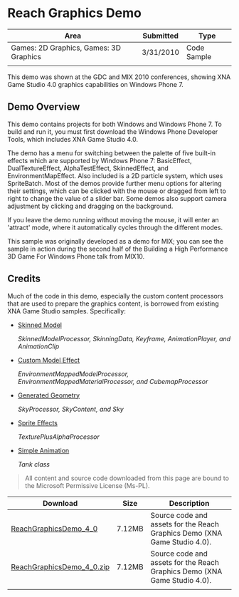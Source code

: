 # Reach Graphics Demo

|Area|Submitted|Type|
|-|-|-|
Games: 2D Graphics, Games: 3D Graphics|3/31/2010|Code Sample
||||

This demo was shown at the GDC and MIX 2010 conferences, showing XNA Game Studio 4.0 graphics capabilities on Windows Phone 7.

## Demo Overview

This demo contains projects for both Windows and Windows Phone 7. To build and run it, you must first download the Windows Phone Developer Tools, which includes XNA Game Studio 4.0.

The demo has a menu for switching between the palette of five built-in effects which are supported by Windows Phone 7: BasicEffect, DualTextureEffect, AlphaTestEffect, SkinnedEffect, and EnvironmentMapEffect. Also included is a 2D particle system, which uses SpriteBatch. Most of the demos provide further menu options for altering their settings, which can be clicked with the mouse or dragged from left to right to change the value of a slider bar. Some demos also support camera adjustment by clicking and dragging on the background.

If you leave the demo running without moving the mouse, it will enter an 'attract' mode, where it automatically cycles through the different modes.

This sample was originally developed as a demo for MIX; you can see the sample in action during the second half of the Building a High Performance 3D Game For Windows Phone talk from MIX10.

## Credits

Much of the code in this demo, especially the custom content processors that are used to prepare the graphics content, is borrowed from existing XNA Game Studio samples. Specifically:

* [Skinned Model](Skinned-Model)

    *SkinnedModelProcessor, SkinningData, Keyframe, AnimationPlayer, and AnimationClip*

* [Custom Model Effect](Custom-Model-Effect)

    *EnvironmentMappedModelProcessor, EnvironmentMappedMaterialProcessor, and CubemapProcessor*

* [Generated Geometry](Generated-Geometry)

    *SkyProcessor, SkyContent, and Sky*

* [Sprite Effects](Sprite-Effects)

    *TexturePlusAlphaProcessor*

* [Simple Animation](Simple-Animation)

    *Tank class*

> All content and source code downloaded from this page are bound to the Microsoft Permissive License (Ms-PL).

Download | Size | Description
---|---|---|
[ReachGraphicsDemo_4_0](https://github.com/simondarksidej/XNAGameStudio/tree/archive/Samples/ReachGraphicsDemo_4_0) | 7.12MB | Source code and assets for the Reach Graphics Demo (XNA Game Studio 4.0).
[ReachGraphicsDemo_4_0.zip](https://github.com/simondarksidej/XNAGameStudioZips/raw/zips/ReachGraphicsDemo_4_0.zip) | 7.12MB | Source code and assets for the Reach Graphics Demo (XNA Game Studio 4.0).
||||
